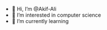 - 👋 Hi, I’m @Akif-Ali
- 👀 I’m interested in computer science
- 🌱 I’m currently learning 
  


<!---
Akif-Ali/Akif-Ali is a ✨ special ✨ repository because its `README.md` (this file) appears on your GitHub profile.
You can click the Preview link to take a look at your changes.
--->
